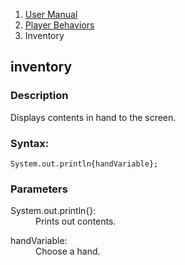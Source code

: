 <ol class="breadcrumb">
  <li><a href="#/docs/contents">User Manual</a></li>
  <li><a href="#/docs/player">Player Behaviors</a></li>

<li class="active">Inventory</li>
</ol>

## inventory

### Description

Displays contents in hand to the screen. 

### Syntax:

	System.out.println{handVariable};

### Parameters

<dl>
  <dt>System.out.println{}:</dt>
  <dd>Prints out contents.</dd>
</dl>


<dl>
  <dt>handVariable:</dt>
  <dd>Choose a hand.</dd>
</dl>